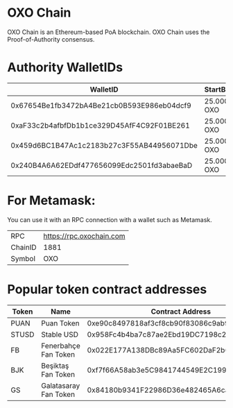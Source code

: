 # OXO Chain

OXO Chain is an Ethereum-based PoA blockchain. 
OXO Chain uses the Proof-of-Authority consensus.

# Authority WalletIDs

|WalletID |StartBalance  |
|--|--|
| 0x67654Be1fb3472bA4Be21cb0B593E986eb04dcf9|  25.000.000 OXO|
| 0xaF33c2b4afbfDb1b1ce329D45AfF4C92F01BE261|  25.000.000 OXO|
| 0x459d6BC1B47Ac1c2183b27c3F55AB44956071Dbe|  25.000.000 OXO|
| 0x240B4A6A62EDdf477656099Edc2501fd3abaeBaD|  25.000.000 OXO|


# For Metamask:

You can use it with an RPC connection with a wallet such as Metamask. 

| |  |
|--|--|
| RPC|  https://rpc.oxochain.com|
| ChainID |  1881|
| Symbol|  OXO|


# Popular token contract addresses

|Token|Name|Contract Address  |Total Supply|*
|--|--|--|--|--|
|PUAN|Puan Token|0xe90c8497818af3cf8cb90f83086c9ab9d892D5FB|2.000.000.000|Mintable/Burnable|
|STUSD|Stable USD|0x958Fc4b4ba7c87ae2Ebd19DC7198c23e107B9D10|1.001.000|Mintable/Burnable|
|FB|Fenerbahçe Fan Token|0x022E177A138DBc89Aa5FC602DaF2b6CF4379bDd2|1.907.000.000|Mintable/Burnable|
|BJK|Beşiktaş Fan Token|0xf7f66A58ab3e5C9841744549E2C1999DC0D282eB|1.903.000.000|Mintable/Burnable|
|GS|Galatasaray Fan Token|0x84180b9341F22986D36e482465A6caaae3aa51C5|1.905.000.000|Mintable/Burnable|


